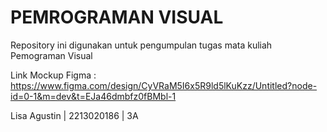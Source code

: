 # PEMROGRAMAN VISUAL

Repository ini digunakan untuk pengumpulan tugas mata kuliah Pemograman Visual

Link Mockup Figma : https://www.figma.com/design/CyVRaM5I6x5R9ld5lKuKzz/Untitled?node-id=0-1&m=dev&t=EJa46dmbfz0fBMbl-1

Lisa Agustin | 2213020186 | 3A
